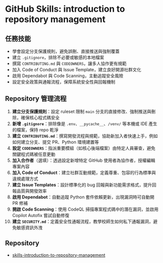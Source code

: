 # GitHub Skills: introduction to repository management

## 任務技能
- 學會設定分支保護規則，避免誤刪、直接推送與強制覆蓋  
- 建立 `.gitignore`，排除不必要或敏感的本地檔案  
- 撰寫 `CONTRIBUTING.md` 與 `CODEOWNERS`，讓多人協作更有規範  
- 加入 Code of Conduct 與 Issue Template，建立良好開源社群文化  
- 啟用 Dependabot 與 Code Scanning，主動追蹤安全風險  
- 設定安全政策與通報流程，保障系統安全性與回報機制  

## Repository 管理流程
1. **建立分支保護規則**：設定 ruleset 限制 `main` 分支的直接修改、強制推送與刪除，確保核心程式碼安全
2. **新增 `.gitignore`**：排除像是 `.env`、`__pycache__`、`/venv/` 等本機或 IDE 產生的檔案，保持 repo 乾淨
3. **建立 `CONTRIBUTING.md`**：撰寫開發流程與規範，協助新加入者快速上手，例如如何建立分支、提交 PR、Python 環境建置等
4. **設定 `CODEOWNERS`**：指派重要模組（如核心後端檔案）由特定人員審查，避免關鍵程式碼被任意更動
5. **加入合作者**（選填）：透過設定新增特定 GitHub 使用者為協作者，授權編輯專案內容
6. **加入 Code of Conduct**：建立社群互動規範，定義尊重、包容的行為標準與違規處理方式
7. **建立 Issue Templates**：設計標準化的 bug 回報與新功能需求格式，提升回報品質與開發效率
8. **啟用 Dependabot**：自動追蹤 Python 套件依賴更新，出現漏洞時可自動開 PR 修補
9. **開啟 Code Scanning**：使用 CodeQL 掃描專案程式碼中的潛在漏洞，並啟用 Copilot Autofix 嘗試自動修復
10. **建立 `SECURITY.md`**：定義安全性通報流程，教學校師生如何私下通報漏洞，避免敏感資訊外洩

## Repository
- [skills-introduction-to-repository-management](https://github.com/zoelinsg/skills-introduction-to-repository-management)
